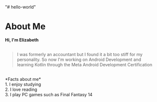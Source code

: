 "# hello-world" <br>
# About Me <br>
**Hi, I'm Elizabeth** <br>
<br>
>I was formerly an accountant but I found it a bit too stiff for my personality. So now I'm working on Android Development and learning Kotlin through the Meta Android Development Certification
<br>
*Facts about me* <br>
1. I enjoy studying <br>
2. I love reading <br>
3. I play PC games such as Final Fantasy 14 <br>
